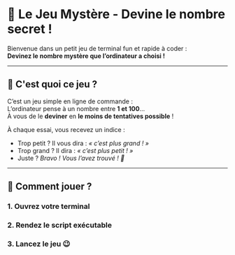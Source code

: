 # 🎯 Le Jeu Mystère - Devine le nombre secret !

Bienvenue dans un petit jeu de terminal fun et rapide à coder :  
**Devinez le nombre mystère que l’ordinateur a choisi !**

---

## 🤔 C'est quoi ce jeu ?

C’est un jeu simple en ligne de commande :  
L’ordinateur pense à un nombre entre **1 et 100**...  
À vous de le **deviner** en **le moins de tentatives possible** !

À chaque essai, vous recevez un indice :
- Trop petit ? Il vous dira : *« c’est plus grand ! »*
- Trop grand ? Il dira : *« c’est plus petit ! »*
- Juste ? *Bravo ! Vous l’avez trouvé ! 🎉*

---

## 🚀 Comment jouer ?

### 1. Ouvrez votre terminal

### 2. Rendez le script exécutable

### 3. Lancez le jeu 😉


